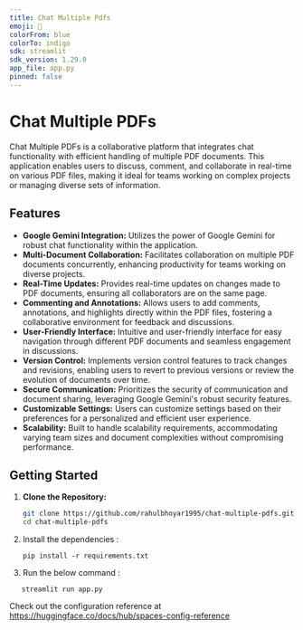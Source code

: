 ```yaml
---
title: Chat Multiple Pdfs
emoji: 🏢
colorFrom: blue
colorTo: indigo
sdk: streamlit
sdk_version: 1.29.0
app_file: app.py
pinned: false
---
```





# Chat Multiple PDFs

Chat Multiple PDFs is a collaborative platform that integrates chat functionality with efficient handling of multiple PDF documents. This application enables users to discuss, comment, and collaborate in real-time on various PDF files, making it ideal for teams working on complex projects or managing diverse sets of information.

## Features

- **Google Gemini Integration:** Utilizes the power of Google Gemini for robust chat functionality within the application.
- **Multi-Document Collaboration:** Facilitates collaboration on multiple PDF documents concurrently, enhancing productivity for teams working on diverse projects.
- **Real-Time Updates:** Provides real-time updates on changes made to PDF documents, ensuring all collaborators are on the same page.
- **Commenting and Annotations:** Allows users to add comments, annotations, and highlights directly within the PDF files, fostering a collaborative environment for feedback and discussions.
- **User-Friendly Interface:** Intuitive and user-friendly interface for easy navigation through different PDF documents and seamless engagement in discussions.
- **Version Control:** Implements version control features to track changes and revisions, enabling users to revert to previous versions or review the evolution of documents over time.
- **Secure Communication:** Prioritizes the security of communication and document sharing, leveraging Google Gemini's robust security features.
- **Customizable Settings:** Users can customize settings based on their preferences for a personalized and efficient user experience.
- **Scalability:** Built to handle scalability requirements, accommodating varying team sizes and document complexities without compromising performance.

## Getting Started

1. **Clone the Repository:**

   ```bash
   git clone https://github.com/rahulbhoyar1995/chat-multiple-pdfs.git
   cd chat-multiple-pdfs
   ```
2. Install the dependencies :

   ```
   pip install -r requirements.txt
   ```
3. Run the below command :

```
   streamlit run app.py
```



Check out the configuration reference at https://huggingface.co/docs/hub/spaces-config-reference
